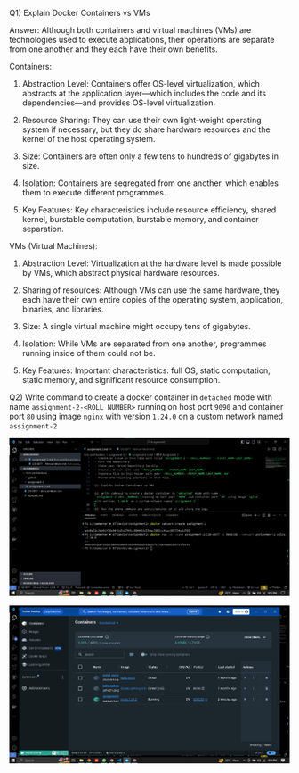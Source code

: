 Q1) Explain Docker Containers vs VMs

Answer: Although both containers and virtual machines (VMs) are technologies used to execute applications, their operations are separate from one another and they each have their own benefits.

Containers:

1. Abstraction Level: Containers offer OS-level virtualization, which abstracts at the application layer—which includes the code and its dependencies—and provides OS-level virtualization.

2. Resource Sharing: They can use their own light-weight operating system if necessary, but they do share hardware resources and the kernel of the host operating system.

3. Size: Containers are often only a few tens to hundreds of gigabytes in size.

4. Isolation: Containers are segregated from one another, which enables them to execute different programmes.

5. Key Features: Key characteristics include resource efficiency, shared kernel, burstable computation, burstable memory, and container separation.



VMs (Virtual Machines):

1. Abstraction Level: Virtualization at the hardware level is made possible by VMs, which abstract physical hardware resources.

2. Sharing of resources: Although VMs can use the same hardware, they each have their own entire copies of the operating system, application, binaries, and libraries.

3. Size: A single virtual machine might occupy tens of gigabytes.

4. Isolation: While VMs are separated from one another, programmes running inside of them could not be.

5. Key Features: Important characteristics: full OS, static computation, static memory, and significant resource consumption.




Q2) Write command to create a docker container in `detached` mode with name `assignment-2-<ROLL_NUMBER>` running on host port `9090` and container port `80` using image `nginx` with version `1.24.0` on a custom network named `assignment-2`



![Alt text](image.png)

![Alt text](image-1.png)